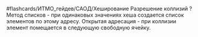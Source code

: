 #flashcards/ИТМО_гейдев/САОД/Хеширование
Разрешение коллизий
?
Метод списков - при одинаковых значениях хеша создается список элементов по этому адресу.
Открытая адресация - при коллизии элемент помещается в следующую свободную ячейку.
